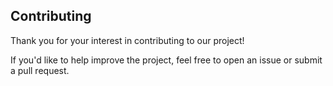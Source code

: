 ## Contributing

Thank you for your interest in contributing to our project!

If you'd like to help improve the project, feel free to open an issue or submit a pull request.
